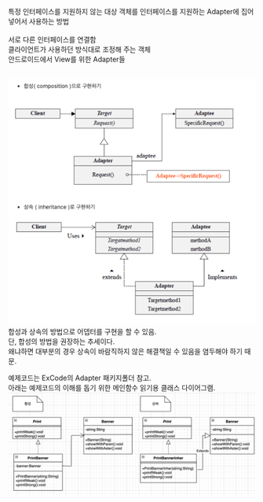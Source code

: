 특정 인터페이스를 지원하지 않는 대상 객체를 인터페이스를 지원하는 Adapter에 집어넣어서 사용하는 방법<br/>
<br/>
서로 다른 인터페이스를 연결함<br/>
클라이언트가 사용하던 방식대로 조정해 주는 객체<br/>
안드로이드에서 View를 위한 Adapter들<br/>
<br/>

![1](./image/adapter1.png)
<br/>
합성과 상속의 방법으로 어뎁터를 구현을 할 수 있음.<br/>
단, 합성의 방법을 권장하는 추세이다.<br/>
왜냐하면 대부분의 경우 상속이 바람직하지 않은 해결책일 수 있음을 염두해야 하기 때문.<br/>

예제코드는 ExCode의 Adapter 패키지폴더 참고.<br/>
아래는 예제코드의 이해를 돕기 위한 메인함수 읽기용 클래스 다이어그램.<br/>
![2](./image/adapterClass1.png)